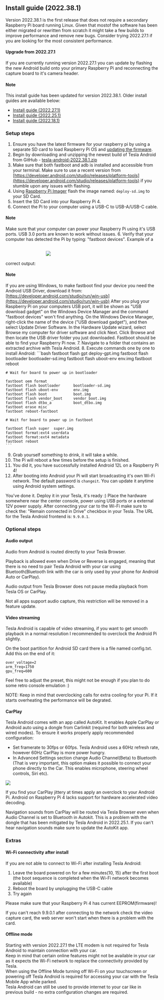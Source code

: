 ## Install guide (2022.38.1)

Version 2022.38.1 is the first release that does not require a secondary Raspberry Pi board running Linux. Given that mostof the software has been either migrated or rewritten from scratch it might take a few builds to improve performance and remove new bugs. Consider trying 2022.27.1 if you are looking for the most consistent performance. 

#### Upgrade from 2022.27.1

If you are currently running version 2022.27.1 you can update by flashing the new Android build onto your primary Raspberry Pi and reconnecting the capture board to it's camera header.

#### Note

This install guide has been updated for version 2022.38.1. Older install guides are available below:
- [Install guide (2022.27.1)](/install-guide-2022-27-1)
- [Install guide (2022.25.1)](/install-guide-2022-25-1)
- [Install guide (2022.18.1)](/install-guide-2022-18-1)

### Setup steps

1. Ensure you have the latest firmware for your raspberry pi by using a separate SD card to load Raspberry Pi OS and [updating the firmware](https://all3dp.com/2/raspberry-pi-4-firmware-update-tutorial/#:~:text=You%20can%20do%20this%20by,your%20Pi's%20software%2C%20firmware%20included).
1. Begin by downloading and unzipping the newest build of Tesla Android from GitHub - [tesla-android-2022.38.1.zip](https://github.com/tesla-android/android-manifest/releases/download/2022.38.1/tesla-android-2022.38.1.zip)
2. Make sure that both fastboot and adb is installed and accessible from your terminal. Make sure to use a recent version from [https://developer.android.com/studio/releases/platform-tools](https://developer.android.com/studio/releases/platform-tools) if you stumble upon any issues with flashing.
3. Using [Raspberry Pi Imager](https://www.raspberrypi.com/software/) flash the image named: `deploy-sd.img` to your SD Card.
4. Insert the SD Card into your Raspberry Pi 4.
5. Connect the Pi to your computer using a USB-C to USB-A/USB-C cable.
#### Note
Make sure that your computer can power your Raspberry Pi using it's USB ports. USB 3.0 ports are known to work without issues.
6. Verify that your computer has detected the Pi by typing: "fastboot devices". Example of a correct output:
<img style="padding: 30px" src="assets/android-setup-fastboot.png">
#### Note
If you are using Windows, to make fastboot find your device you need the Android USB Driver, download it from:  [https://developer.android.com/studio/run/win-usb](https://developer.android.com/studio/run/win-usb)
After you plug your Raspberry Pi on your computers USB port, it will be shown as "USB download gadget" on the Windows Device Manager and the command "fastboot devices" won't find anything.
On the Windows Device Manager, right-click the name of the device ("USB download gadget"), and then select Update Driver Software. In the Hardware Update wizard, select Browse my computer for driver software and click Next. Click Browse and then locate the USB driver folder you just downloaded.
Fastboot should be able to find your Raspberry Pi now.
7. Navigate to a folder that contains an extracted archive with Tesla Android.
8. Execute commands one by one to install Android:
    ```bash
    fastboot flash gpt deploy-gpt.img
    fastboot flash bootloader bootloader-sd.img
    fastboot flash uboot-env  env.img
    fastboot reboot
    
    # Wait for board to power up in bootloader

    fastboot oem format
    fastboot flash bootloader      bootloader-sd.img
    fastboot flash uboot-env       env.img
    fastboot flash boot            boot.img
    fastboot flash vendor_boot     vendor_boot.img
    fastboot flash dtbo_a          boot_dtbo.img
    fastboot erase misc
    fastboot reboot-fastboot

    # Wait for board to power up in fastboot

    fastboot flash super  super.img
    fastboot format:ext4 userdata
    fastboot format:ext4 metadata
    fastboot reboot
    ```

9. Grab yourself something to drink, it will take a while.
10. The Pi will reboot a few times before the setup is finished.
11. You did it, you have successfully installed Android 12L on a Raspberry Pi 4!
12. After booting into Android your Pi will start broadcasting it's own Wi-Fi network. The default password is ``changeit``. You can update it anytime using Android system settings.

You've done it. Deploy it in your Tesla, it's ready :) Place the hardware somewhere near the center console, power using USB ports or a external 12V power supply. After connecting your car to the Wi-Fi make sure to check the: "Remain connected in Drive" checkbox in your Tesla. The URL for the Tesla Android frontend is: ``9.9.0.1``.

### Optional steps

#### Audio output

Audio from Android is routed directly to your Tesla Browser.

Playback is allowed even when Drive or Reverse is engaged, meaning that there is no need to pair Tesla Android with your car using Bluetooth(Bluetooth link with the car is only used by your phone for Android Auto or CarPlay).

Audio output from Tesla Browser does not pause media playback from Tesla OS or CarPlay.

Not all apps support audio capture, this restriction will be removed in a feature update.

#### Video streaming

Tesla Android is capable of video streaming, if you want to get smooth playback in a normal resolution I recommended to overclock the Android Pi slightly.

On the boot partition for Android SD card there is a file named config.txt. Add this on the end of it:
```
over_voltage=2
arm_freq=1750
gpu_freq=600
```
Feel free to adjust the preset, this might not be enough if you plan to do some retro console emulation :)

NOTE: Keep in mind that overclocking calls for extra cooling for your Pi. If it starts overheating the performance will be degrated.


#### CarPlay

Tesla Android comes with an app called AutoKit. It enables Apple CarPlay or Android auto using a dongle from Carlinkit (required for both wireless and wired modes). To ensure it works properly apply recommended configuration:
- Set framerate to 30fps or 60fps. Tesla Android uses a 60Hz refresh rate, however 60Hz CarPlay is more power hungry.
- In Advanced Settings section change Audio Channel(Beta) to Bluetooth (That is very important, this option makes it possible to connect your phone directly to the Car. This enables microphone, steering wheel controls, Siri etc).

<img src="assets/carplay-settings.png">

If you find your CarPlay jittery at times apply an overclock to your Android Pi. Android on Raspberry Pi 4 lacks support for hardware accelerated video decoding.

Navigation sounds from CarPlay will be routed via Tesla Browser even when Audio Channel is set to Bluetooth in Autokit. This is a problem with the dongle that has been mitigated by Tesla Android in 2022.25.1. If you can't hear navigation sounds make sure to update the AutoKit app.

### Extras

#### Wi-Fi connectivity after install

If you are not able to connect to Wi-Fi after installing Tesla Android:

1. Leave the board powered on for a few minutes(10, 15) after the first boot (the boot sequence is completed when the Wi-Fi network becomes available)
2. Reboot the board by unplugging the USB-C cable
3. Try again

Please make sure that your Raspberry Pi 4 has current EEPROM(firmware)!

If you can't reach 9.9.0.1 after connecting to the network check the video capture card, the web server won't start when there is a problem with the card.

#### Offline mode

Starting with version 2022.27.1 the LTE modem is not required for Tesla Android to maintain connection with your car.<br>
Keep in mind that certain online features might not be available in your car as it expects the Wi-Fi network to replace the connectivity provided by Tesla.<br>
When using the Offline Mode turning off Wi-Fi on your touchscreen or powering off Tesla Android is required for accessing your car with the Tesla Mobile App while parked.<br>
Tesla Android can still be used to provide internet to your car like in previous build - no extra configuration changes are required.

